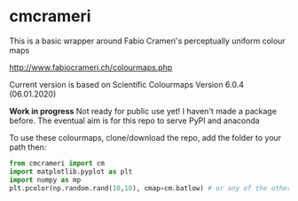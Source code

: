 # cmcrameri

This is a basic wrapper around Fabio Crameri's perceptually uniform colour maps

http://www.fabiocrameri.ch/colourmaps.php

Current version is based on Scientific Colourmaps Version 6.0.4 (06.01.2020)

**Work in progress** Not ready for public use yet! I haven't made a package before. The eventual aim is for this repo to serve PyPI and anaconda

To use these colourmaps, clone/download the repo, add the folder to your path then:
```python
from cmcrameri import cm
import matplotlib.pyplot as plt
import numpy as mp
plt.pcolor(np.random.rand(10,10), cmap=cm.batlow) # or any of the other colourmaps made by Fabio Crameri
```
